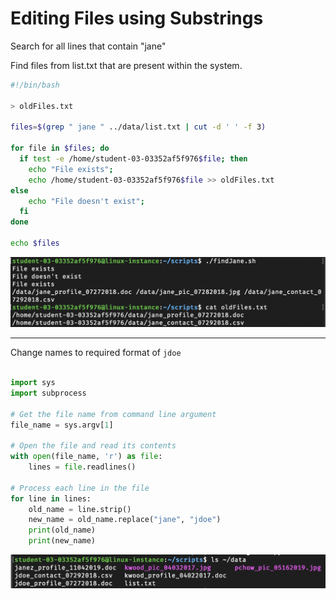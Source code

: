 # Editing Files using Substrings

Search for all lines that contain "jane"

Find files from list.txt that are present within the system.

```bash
#!/bin/bash

> oldFiles.txt

files=$(grep " jane " ../data/list.txt | cut -d ' ' -f 3)

for file in $files; do
  if test -e /home/student-03-03352af5f976$file; then 
    echo "File exists"; 
    echo /home/student-03-03352af5f976$file >> oldFiles.txt 
else 
    echo "File doesn't exist"; 
  fi
done

echo $files
```

![](images/20230616134313.png)

---

Change names to required format of `jdoe`

```python

import sys
import subprocess

# Get the file name from command line argument
file_name = sys.argv[1]

# Open the file and read its contents
with open(file_name, 'r') as file:
    lines = file.readlines()

# Process each line in the file
for line in lines:
    old_name = line.strip()
    new_name = old_name.replace("jane", "jdoe")
    print(old_name)
    print(new_name)
```

![](images/20230616134236.png)